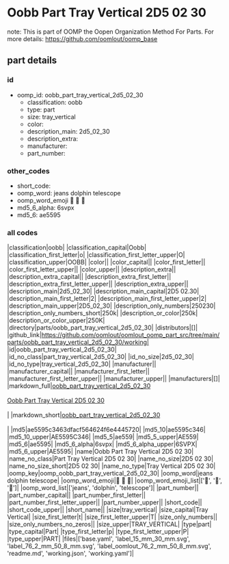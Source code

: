# Oobb Part Tray Vertical 2D5 02 30  

note: This is part of OOMP the Oopen Organization Method For Parts. For more details: https://github.com/oomlout/oomp_base

##  part details





### id
* oomp_id: oobb_part_tray_vertical_2d5_02_30
  * classification: oobb
  * type: part
  * size: tray_vertical
  * color: 
  * description_main: 2d5_02_30
  * description_extra: 
  * manufacturer: 
  * part_number: 

### other_codes
* short_code: 
* oomp_word: jeans dolphin telescope
* oomp_word_emoji :jeans: :dolphin: :telescope:
* md5_6_alpha: 6svpx
* md5_6: ae5595

### all codes 
|classification|oobb|
|classification_capital|Oobb|
|classification_first_letter|o|
|classification_first_letter_upper|O|
|classification_upper|OOBB|
|color||
|color_capital||
|color_first_letter||
|color_first_letter_upper||
|color_upper||
|description_extra||
|description_extra_capital||
|description_extra_first_letter||
|description_extra_first_letter_upper||
|description_extra_upper||
|description_main|2d5_02_30|
|description_main_capital|2D5 02.30|
|description_main_first_letter|2|
|description_main_first_letter_upper|2|
|description_main_upper|2D5_02_30|
|description_only_numbers|250230|
|description_only_numbers_short|250k|
|description_or_color|250k|
|description_or_color_upper|250K|
|directory|parts/oobb_part_tray_vertical_2d5_02_30|
|distributors|[]|
|github_link|https://github.com/oomlout/oomlout_oomp_part_src/tree/main/parts/oobb_part_tray_vertical_2d5_02_30/working|
|id|oobb_part_tray_vertical_2d5_02_30|
|id_no_class|part_tray_vertical_2d5_02_30|
|id_no_size|2d5_02_30|
|id_no_type|tray_vertical_2d5_02_30|
|manufacturer||
|manufacturer_capital||
|manufacturer_first_letter||
|manufacturer_first_letter_upper||
|manufacturer_upper||
|manufacturers|[]|
|markdown_full|[oobb_part_tray_vertical_2d5_02_30](https://github.com/oomlout/oomlout_oomp_part_src/tree/main/parts/oobb_part_tray_vertical_2d5_02_30/working)<br>[](https://github.com/oomlout/oomlout_oomp_part_src/tree/main/parts/oobb_part_tray_vertical_2d5_02_30/working)<br>[Oobb Part Tray Vertical 2D5 02 30](https://github.com/oomlout/oomlout_oomp_part_src/tree/main/parts/oobb_part_tray_vertical_2d5_02_30/working)<br><br>|
|markdown_short|[oobb_part_tray_vertical_2d5_02_30](https://github.com/oomlout/oomlout_oomp_part_src/tree/main/parts/oobb_part_tray_vertical_2d5_02_30/working)<br><br>|
|md5|ae5595c3463dfacf564624f6e4445720|
|md5_10|ae5595c346|
|md5_10_upper|AE5595C346|
|md5_5|ae559|
|md5_5_upper|AE559|
|md5_6|ae5595|
|md5_6_alpha|6svpx|
|md5_6_alpha_upper|6SVPX|
|md5_6_upper|AE5595|
|name|Oobb Part Tray Vertical 2D5 02 30|
|name_no_class|Part Tray Vertical 2D5 02 30|
|name_no_size|2D5 02 30|
|name_no_size_short|2D5 02 30|
|name_no_type|Tray Vertical 2D5 02 30|
|oomp_key|oomp_oobb_part_tray_vertical_2d5_02_30|
|oomp_word|jeans dolphin telescope|
|oomp_word_emoji|:jeans: :dolphin: :telescope:|
|oomp_word_emoji_list|[':jeans:', ':dolphin:', ':telescope:']|
|oomp_word_list|['jeans', 'dolphin', 'telescope']|
|part_number||
|part_number_capital||
|part_number_first_letter||
|part_number_first_letter_upper||
|part_number_upper||
|short_code||
|short_code_upper||
|short_name||
|size|tray_vertical|
|size_capital|Tray Vertical|
|size_first_letter|t|
|size_first_letter_upper|T|
|size_only_numbers||
|size_only_numbers_no_zeros||
|size_upper|TRAY_VERTICAL|
|type|part|
|type_capital|Part|
|type_first_letter|p|
|type_first_letter_upper|P|
|type_upper|PART|
|files|['base.yaml', 'label_15_mm_30_mm.svg', 'label_76_2_mm_50_8_mm.svg', 'label_oomlout_76_2_mm_50_8_mm.svg', 'readme.md', 'working.json', 'working.yaml']|
